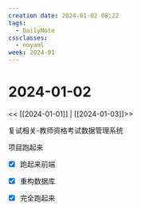 ```yaml
---
creation date: 2024-01-02 08:22
tags:
  - DailyNote
cssclasses:
  - noyaml
week: 2024-01
---
```


# 2024-01-02

<< [[2024-01-01]] | [[2024-01-03]]>>


复试相关-教师资格考试数据管理系统

项目跑起来
- [x] 跑起来前端
- [x] 重构数据库
- [x] 完全跑起来

